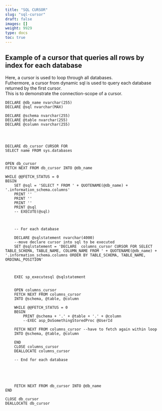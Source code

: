 ```yaml
---
title: "SQL CURSOR"
slug: "sql-cursor"
draft: false
images: []
weight: 9929
type: docs
toc: true
---
```


## Example of a cursor that queries all rows by index for each database
Here, a cursor is used to loop through all databases. <br />
Futhermore, a cursor from dynamic sql is used to query each database returned by the first cursor. <br />
This is to demonstrate the connection-scope of a cursor. 
    
    
    
    
    DECLARE @db_name nvarchar(255)
    DECLARE @sql nvarchar(MAX)
    
    DECLARE @schema nvarchar(255) 
    DECLARE @table nvarchar(255)
    DECLARE @column nvarchar(255)
    
    
    
    
    DECLARE db_cursor CURSOR FOR  
    SELECT name FROM sys.databases 
    
    
    OPEN db_cursor   
    FETCH NEXT FROM db_cursor INTO @db_name    
    
    WHILE @@FETCH_STATUS = 0   
    BEGIN   
        SET @sql = 'SELECT * FROM ' + QUOTENAME(@db_name) + '.information_schema.columns' 
        PRINT ''
        PRINT ''
        PRINT ''
        PRINT @sql 
        -- EXECUTE(@sql) 
        
        
        
        -- For each database 
    
        DECLARE @sqlstatement nvarchar(4000)
        --move declare cursor into sql to be executed
        SET @sqlstatement = 'DECLARE  columns_cursor CURSOR FOR SELECT TABLE_SCHEMA, TABLE_NAME, COLUMN_NAME FROM ' + QUOTENAME(@db_name) + '.information_schema.columns ORDER BY TABLE_SCHEMA, TABLE_NAME, ORDINAL_POSITION'
    
    
    
        EXEC sp_executesql @sqlstatement
    
    
        OPEN columns_cursor
        FETCH NEXT FROM columns_cursor
        INTO @schema, @table, @column 
    
        WHILE @@FETCH_STATUS = 0
        BEGIN
            PRINT @schema + '.' + @table + '.' + @column 
            --EXEC asp_DoSomethingStoredProc @UserId
    
        FETCH NEXT FROM columns_cursor --have to fetch again within loop
        INTO @schema, @table, @column 
    
        END
        CLOSE columns_cursor
        DEALLOCATE columns_cursor
    
        -- End for each database 
        
        
        
        
        
        FETCH NEXT FROM db_cursor INTO @db_name   
    END   
    
    CLOSE db_cursor   
    DEALLOCATE db_cursor



